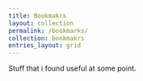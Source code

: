 ```yaml
---
title: Bookmakrs
layout: collection
permalink: /bookmarks/
collection: bookmakrs
entries_layout: grid
---
```


Stuff that i found useful at some point.
